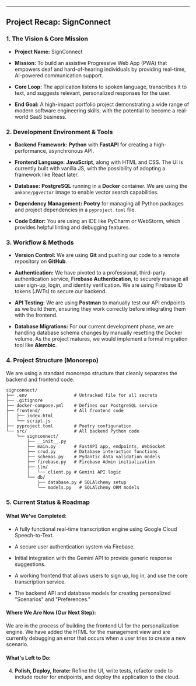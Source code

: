 
---

## Project Recap: SignConnect

### **1. The Vision & Core Mission**

- **Project Name:** SignConnect
    
- **Mission:** To build an assistive Progressive Web App (PWA) that empowers deaf and hard-of-hearing individuals by providing real-time, AI-powered communication support.
    
- **Core Loop:** The application listens to spoken language, transcribes it to text, and suggests relevant, personalized responses for the user.
    
- **End Goal:** A high-impact portfolio project demonstrating a wide range of modern software engineering skills, with the potential to become a real-world SaaS business.
    

### **2. Development Environment & Tools**

- **Backend Framework:** **Python** with **FastAPI** for creating a high-performance, asynchronous API.
    
- **Frontend Language:** **JavaScript**, along with HTML and CSS. The UI is currently built with vanilla JS, with the possibility of adopting a framework like React later.
    
- **Database:** **PostgreSQL** running in a **Docker** container. We are using the `ankane/pgvector` image to enable vector search capabilities.
    
- **Dependency Management:** **Poetry** for managing all Python packages and project dependencies in a `pyproject.toml` file.
    
- **Code Editor:** You are using an IDE like PyCharm or WebStorm, which provides helpful linting and debugging features.
    

### **3. Workflow & Methods**

- **Version Control:** We are using **Git** and pushing our code to a remote repository on **GitHub**.
    
- **Authentication:** We have pivoted to a professional, third-party authentication service, **Firebase Authentication**, to securely manage all user sign-up, login, and identity verification. We are using Firebase ID tokens (JWTs) to secure our backend.
    
- **API Testing:** We are using **Postman** to manually test our API endpoints as we build them, ensuring they work correctly before integrating them with the frontend.
    
- **Database Migrations:** For our current development phase, we are handling database schema changes by manually resetting the Docker volume. As the project matures, we would implement a formal migration tool like **Alembic**.
    

### **4. Project Structure (Monorepo)**

We are using a standard monorepo structure that cleanly separates the backend and frontend code.

```
signconnect/
├── .env                  # Untracked file for all secrets
├── .gitignore
├── docker-compose.yml    # Defines our PostgreSQL service
├── frontend/             # All frontend code
│   ├── index.html
│   └── script.js
├── pyproject.toml        # Poetry configuration
└── src/                  # All backend Python code
    └── signconnect/
        ├── __init__.py
        ├── main.py       # FastAPI app, endpoints, WebSocket
        ├── crud.py       # Database interaction functions
        ├── schemas.py    # Pydantic data validation models
        ├── firebase.py   # Firebase Admin initialization
        ├── llm/
        │   └── client.py # Gemini API logic
        └── db/
            ├── database.py # SQLAlchemy setup
            └── models.py   # SQLAlchemy ORM models
```

### **5. Current Status & Roadmap**

#### **What We've Completed:**

- A fully functional real-time transcription engine using Google Cloud Speech-to-Text.
    
- A secure user authentication system via Firebase.
    
- Initial integration with the Gemini API to provide generic response suggestions.
    
- A working frontend that allows users to sign up, log in, and use the core transcription service.
    
- The backend API and database models for creating personalized "Scenarios" and "Preferences."
    

#### **Where We Are Now (Our Next Step):**

We are in the process of building the frontend UI for the personalization engine. We have added the HTML for the management view and are currently debugging an error that occurs when a user tries to create a new scenario.

#### **What's Left to Do:**

4. **Polish, Deploy, Iterate:** Refine the UI, write tests, refactor code to include router for endpoints, and deploy the application to the cloud.
